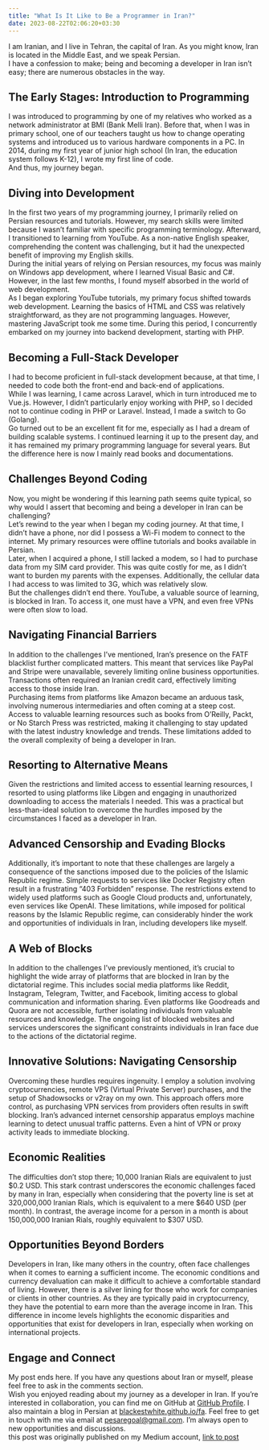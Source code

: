 ```yaml
---
title: "What Is It Like to Be a Programmer in Iran?"
date: 2023-08-22T02:06:20+03:30
---
```

I am Iranian, and I live in Tehran, the capital of Iran. As you might know, Iran is located in the Middle East, and we speak Persian.
<br/>
I have a confession to make; being and becoming a developer in Iran isn’t easy; there are numerous obstacles in the way.
<br/>
## The Early Stages: Introduction to Programming
I was introduced to programming by one of my relatives who worked as a network administrator at BMI (Bank Melli Iran). Before that, when I was in primary school, one of our teachers taught us how to change operating systems and introduced us to various hardware components in a PC. In 2014, during my first year of junior high school (In Iran, the education system follows K-12), I wrote my first line of code.
<br/>
And thus, my journey began.
<br/>
## Diving into Development
In the first two years of my programming journey, I primarily relied on Persian resources and tutorials. However, my search skills were limited because I wasn’t familiar with specific programming terminology. Afterward, I transitioned to learning from YouTube. As a non-native English speaker, comprehending the content was challenging, but it had the unexpected benefit of improving my English skills.
<br/>
During the initial years of relying on Persian resources, my focus was mainly on Windows app development, where I learned Visual Basic and C#. However, in the last few months, I found myself absorbed in the world of web development.
<br/>
As I began exploring YouTube tutorials, my primary focus shifted towards web development. Learning the basics of HTML and CSS was relatively straightforward, as they are not programming languages. However, mastering JavaScript took me some time. During this period, I concurrently embarked on my journey into backend development, starting with PHP.
<br/>
## Becoming a Full-Stack Developer
I had to become proficient in full-stack development because, at that time, I needed to code both the front-end and back-end of applications.
<br/>
While I was learning, I came across Laravel, which in turn introduced me to Vue.js. However, I didn’t particularly enjoy working with PHP, so I decided not to continue coding in PHP or Laravel. Instead, I made a switch to Go (Golang).
<br/>
Go turned out to be an excellent fit for me, especially as I had a dream of building scalable systems. I continued learning it up to the present day, and it has remained my primary programming language for several years. But the difference here is now I mainly read books and documentations.
<br/>
## Challenges Beyond Coding
Now, you might be wondering if this learning path seems quite typical, so why would I assert that becoming and being a developer in Iran can be challenging?
<br/>
Let’s rewind to the year when I began my coding journey. At that time, I didn’t have a phone, nor did I possess a Wi-Fi modem to connect to the internet. My primary resources were offline tutorials and books available in Persian.
<br/>
Later, when I acquired a phone, I still lacked a modem, so I had to purchase data from my SIM card provider. This was quite costly for me, as I didn’t want to burden my parents with the expenses. Additionally, the cellular data I had access to was limited to 3G, which was relatively slow.
<br/>
But the challenges didn’t end there. YouTube, a valuable source of learning, is blocked in Iran. To access it, one must have a VPN, and even free VPNs were often slow to load.
<br/>
## Navigating Financial Barriers
In addition to the challenges I’ve mentioned, Iran’s presence on the FATF blacklist further complicated matters. This meant that services like PayPal and Stripe were unavailable, severely limiting online business opportunities. Transactions often required an Iranian credit card, effectively limiting access to those inside Iran.
<br/>
Purchasing items from platforms like Amazon became an arduous task, involving numerous intermediaries and often coming at a steep cost. Access to valuable learning resources such as books from O’Reilly, Packt, or No Starch Press was restricted, making it challenging to stay updated with the latest industry knowledge and trends. These limitations added to the overall complexity of being a developer in Iran.
<br/>
## Resorting to Alternative Means
Given the restrictions and limited access to essential learning resources, I resorted to using platforms like Libgen and engaging in unauthorized downloading to access the materials I needed. This was a practical but less-than-ideal solution to overcome the hurdles imposed by the circumstances I faced as a developer in Iran.
<br/>
## Advanced Censorship and Evading Blocks
Additionally, it’s important to note that these challenges are largely a consequence of the sanctions imposed due to the policies of the Islamic Republic regime. Simple requests to services like Docker Registry often result in a frustrating “403 Forbidden” response. The restrictions extend to widely used platforms such as Google Cloud products and, unfortunately, even services like OpenAI. These limitations, while imposed for political reasons by the Islamic Republic regime, can considerably hinder the work and opportunities of individuals in Iran, including developers like myself.
<br/>
## A Web of Blocks
In addition to the challenges I’ve previously mentioned, it’s crucial to highlight the wide array of platforms that are blocked in Iran by the dictatorial regime. This includes social media platforms like Reddit, Instagram, Telegram, Twitter, and Facebook, limiting access to global communication and information sharing. Even platforms like Goodreads and Quora are not accessible, further isolating individuals from valuable resources and knowledge. The ongoing list of blocked websites and services underscores the significant constraints individuals in Iran face due to the actions of the dictatorial regime.
<br/>
## Innovative Solutions: Navigating Censorship
Overcoming these hurdles requires ingenuity. I employ a solution involving cryptocurrencies, remote VPS (Virtual Private Server) purchases, and the setup of Shadowsocks or v2ray on my own. This approach offers more control, as purchasing VPN services from providers often results in swift blocking. Iran’s advanced internet censorship apparatus employs machine learning to detect unusual traffic patterns. Even a hint of VPN or proxy activity leads to immediate blocking.
<br/>
## Economic Realities
The difficulties don’t stop there; 10,000 Iranian Rials are equivalent to just $0.2 USD. This stark contrast underscores the economic challenges faced by many in Iran, especially when considering that the poverty line is set at 320,000,000 Iranian Rials, which is equivalent to a mere $640 USD (per month). In contrast, the average income for a person in a month is about 150,000,000 Iranian Rials, roughly equivalent to $307 USD.
<br/>
## Opportunities Beyond Borders
Developers in Iran, like many others in the country, often face challenges when it comes to earning a sufficient income. The economic conditions and currency devaluation can make it difficult to achieve a comfortable standard of living. However, there is a silver lining for those who work for companies or clients in other countries. As they are typically paid in cryptocurrency, they have the potential to earn more than the average income in Iran. This difference in income levels highlights the economic disparities and opportunities that exist for developers in Iran, especially when working on international projects.
<br/>
## Engage and Connect
My post ends here. If you have any questions about Iran or myself, please feel free to ask in the comments section.
<br/>
Wish you enjoyed reading about my journey as a developer in Iran. If you’re interested in collaboration, you can find me on GitHub at [GitHub Profile](https://github.com/blackestwhite). I also maintain a blog in Persian at [blackestwhite.github.io/fa](https://blackestwhite.github.io/fa). Feel free to get in touch with me via email at pesaregoal@gmail.com. I’m always open to new opportunities and discussions.
<br/>
this post was originally published on my Medium account, [link to post](https://medium.com/p/b9fdf7001496)